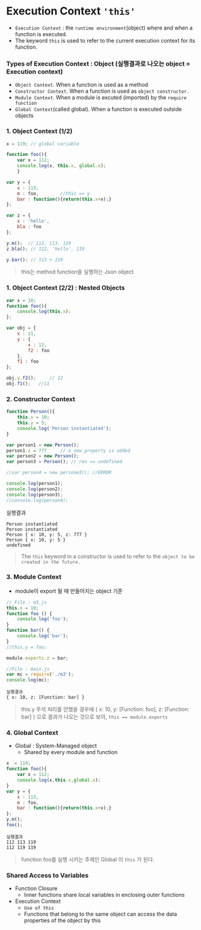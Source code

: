 # Execution Context `'this'`

- `Execution Context` : the `runtime environment`(object) where and when a function is executed.
- The keyword `this` is used to refer to the current execution context for its function.

### Types of Execution Context : Object (실행결과로 나오는 object = Execution context)
- `Object Context`. When a function is used as a method
- `Constructor Context`. When a function is used as `object constructor.`
- `Module Context`. When a module is excuted (imported) by the `require function`
- `Global Context`(called global). When a function is executed outside objects

### 1. Object Context (1/2)
```javascript
x = 119; // global variable

function foo(){ 
    var x = 112; 
    console.log(x, this.x, global.x);
    }

var y = {
    x : 113,
    m : foo,        //this == y
    bar : function(){return(this.x+x);}
};

var z = {
    x : 'hello',
    bla : foo 
};

y.m();  // 112, 113, 119
z.bla(); // 112, 'hello', 119

y.bar(); // 113 + 119
```
> this는 method function을 실행하는 Json object

### 1. Object Context (2/2) : Nested Objects
```javascript
var x = 10;
function foo(){
    console.log(this.x);
};

var obj = {
    x : 11,
    y : {
        x : 12,
        f2 : foo
    },
    f1 : foo
};

obj.y.f2();     // 12
obj.f1();   //11
```

### 2. Constructor Context
```javascript
function Person(){
    this.x = 10;
    this.y = 5;
    console.log('Person instantiated');
}

var person1 = new Person();
person1.z = 777     // a new property is added
var person2 = new Person();
var person3 = Person(); // res == undefined

//var person4 = new persone3(); //ERROR

console.log(person1);
console.log(person2);
console.log(person3);
//console.log(person4);

```

실행결과 
```Person instantiated
Person instantiated
Person instantiated
Person { x: 10, y: 5, z: 777 }
Person { x: 10, y: 5 }
undefined
```

> The `this` keyword in a constructor is used to refer to the `object to be created in the future.`

### 3. Module Context
- module이 export 될 때 만들어지는 object 기준
```javascript
// File : m3.js
this.x = 10;
function foo () {
    console.log('foo');
}
function bar() {
    console.log('bar');
}
//this.y = foo;

module.exports.z = bar;
```

```javascript
//File : main.js
var mc = require('./m3');
console.log(mc);
```

```
실행결과 
{ x: 10, z: [Function: bar] }
```
> this.y 주석 처리를 안했을 경우에 { x: 10, y: [Function: foo], z: [Function: bar] } 으로 결과가 나오는 것으로 보아, `this == module.exports`

### 4. Global Context 
- Global : System-Managed object
    - Shared by every module and function
```javascript
x  = 119;
function foo(){
    var x = 112;
    console.log(x,this.x,global.x);
}
var y = {
    x : 113,
    m : foo,
    bar : function(){return(this.x+x);}
};
y.m();
foo();
```
```
실행결과
112 113 119
112 119 119
```
> function foo를 실행 시키는 주체인 Global 이 `this` 가 된다.

### Shared Access to Variables
- Function Closure
    - Inner functions share local variables in enclosing outer functions
- Execution Context
    - `Use of this`
    - Functions that belong to the same object can access the data properties of the object by this








